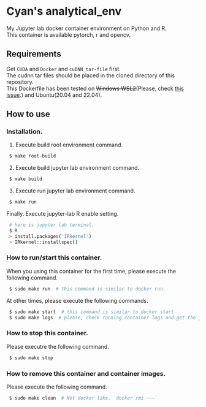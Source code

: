 # Cyan's analytical_env
My Jupyter lab docker container environment on Python and R.  
This container is available pytorch, r and opencv.  

## Requirements
Get `CUDA` and `Docker` and `cuDNN_tar-file` first.  
The cudnn tar files should be placed in the cloned directory of this repository.  
This Dockerfile has been tested on <s>Windows WSL2</s>(Please, check [this issue](https://github.com/cynynpri/analytical_env/issues/1).) and Ubuntu(20.04 and 22.04).  
  
## How to use
### Installation.  
1. Execute build root environment command.   
```bash
 $ make root-build
```
  
2. Execute build jupyter lab environment command.
```bash
 $ make build
```
  
3. Execute run jupyter lab environment command.
```bash
 $ make run
```
  
Finally. Execute jupyter-lab R enable setting.
``` bash
 # here is jupyter lab terminal.
 $ R
 > install.packages('IRkernel')
 > IRkernel::installspec()
```
### How to run/start this container.
When you using this container for the first time, please execute the following command.  
  
```bash
 $ sudo make run  # this command is similar to docker run.
```
  
At other times, please execute the following commands.  
  
```bash
 $ sudo make start  # this command is similar to docker start.
 $ sudo make logs  # please, check running container logs and get the jupyter-lab entering urls.
```
  
### How to stop this container.
Please executre the following command.  
  
```bash
 $ sudo make stop
```
  
### How to remove this container and container images.
Please execute the following command.  
  
```bash
 $ sudo make clean  # Not docker like. `docker rmi ~~~`
```
  
